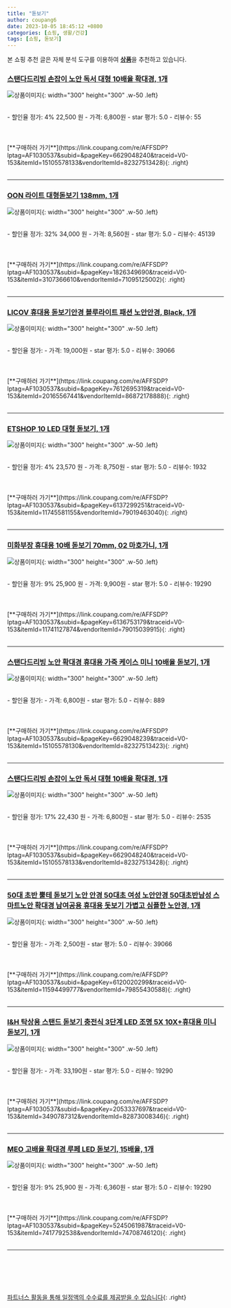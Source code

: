 ```yaml
---
title: "돋보기"
author: coupang6
date: 2023-10-05 18:45:12 +0800
categories: [쇼핑, 생활/건강]
tags: [쇼핑, 돋보기]
---
```


본 쇼핑 추천 글은 자체 분석 도구를 이용하여 [**상품**](https://link.coupang.com/a/bao1ui)을 추천하고 있습니다.

### [스탠다드리빙 손잡이 노안 독서 대형 10배율 확대경, 1개](https://link.coupang.com/re/AFFSDP?lptag=AF1030537&subid=&pageKey=6629048240&traceid=V0-153&itemId=15105578133&vendorItemId=82327513428)

![상품이미지](https://thumbnail9.coupangcdn.com/thumbnails/remote/230x230ex/image/rs_quotation_api/tftkbojn/a3db3573f2ce4bf4bccfda2c1b81a116.png){: width="300" height="300" .w-50 .left}


<br>
- 할인율 정가: 4%  22,500   원
- 가격: 6,800원
- star 평가: 5.0
- 리뷰수: 55
<br>
<br>
<br>
<br>
[**구매하러 가기**](https://link.coupang.com/re/AFFSDP?lptag=AF1030537&subid=&pageKey=6629048240&traceid=V0-153&itemId=15105578133&vendorItemId=82327513428){: .right}
<br>
<br>

---

### [OON 라이트 대형돋보기 138mm, 1개](https://link.coupang.com/re/AFFSDP?lptag=AF1030537&subid=&pageKey=1826349690&traceid=V0-153&itemId=3107366610&vendorItemId=71095125002)

![상품이미지](https://thumbnail6.coupangcdn.com/thumbnails/remote/230x230ex/image/retail/images/2020/07/13/12/7/5416f187-3230-4f05-91d4-deb15e3faa79.jpg){: width="300" height="300" .w-50 .left}


<br>
- 할인율 정가: 32%  34,000   원
- 가격: 8,560원
- star 평가: 5.0
- 리뷰수: 45139
<br>
<br>
<br>
<br>
[**구매하러 가기**](https://link.coupang.com/re/AFFSDP?lptag=AF1030537&subid=&pageKey=1826349690&traceid=V0-153&itemId=3107366610&vendorItemId=71095125002){: .right}
<br>
<br>

---

### [LICOV 휴대용 돋보기안경 블루라이트 패션 노안안경, Black, 1개](https://link.coupang.com/re/AFFSDP?lptag=AF1030537&subid=&pageKey=7612695319&traceid=V0-153&itemId=20165567441&vendorItemId=86872178888)

![상품이미지](https://thumbnail6.coupangcdn.com/thumbnails/remote/230x230ex/image/vendor_inventory/b368/54a77d1d1b67932e6605c6f7e859ad55a886629695b64237e323081829ac.png){: width="300" height="300" .w-50 .left}


<br>
- 할인율 정가: 
- 가격: 19,000원
- star 평가: 5.0
- 리뷰수: 39066
<br>
<br>
<br>
<br>
[**구매하러 가기**](https://link.coupang.com/re/AFFSDP?lptag=AF1030537&subid=&pageKey=7612695319&traceid=V0-153&itemId=20165567441&vendorItemId=86872178888){: .right}
<br>
<br>

---

### [ETSHOP 10 LED 대형 돋보기, 1개](https://link.coupang.com/re/AFFSDP?lptag=AF1030537&subid=&pageKey=6137299251&traceid=V0-153&itemId=11745581155&vendorItemId=79019463040)

![상품이미지](https://thumbnail8.coupangcdn.com/thumbnails/remote/230x230ex/image/rs_quotation_api/e8bxwzut/f26dd5e421264b089356f4b9251e9f6d.jpg){: width="300" height="300" .w-50 .left}


<br>
- 할인율 정가: 4%  23,570   원
- 가격: 8,750원
- star 평가: 5.0
- 리뷰수: 1932
<br>
<br>
<br>
<br>
[**구매하러 가기**](https://link.coupang.com/re/AFFSDP?lptag=AF1030537&subid=&pageKey=6137299251&traceid=V0-153&itemId=11745581155&vendorItemId=79019463040){: .right}
<br>
<br>

---

### [미화부장 휴대용 10배 돋보기 70mm, 02 마호가니, 1개](https://link.coupang.com/re/AFFSDP?lptag=AF1030537&subid=&pageKey=6136753179&traceid=V0-153&itemId=11741127874&vendorItemId=79015039915)

![상품이미지](https://thumbnail8.coupangcdn.com/thumbnails/remote/230x230ex/image/retail/images/2021/10/21/11/2/59f08fbf-6ef0-4885-a5fc-aef85b9d63dd.jpg){: width="300" height="300" .w-50 .left}


<br>
- 할인율 정가: 9%  25,900   원
- 가격: 9,900원
- star 평가: 5.0
- 리뷰수: 19290
<br>
<br>
<br>
<br>
[**구매하러 가기**](https://link.coupang.com/re/AFFSDP?lptag=AF1030537&subid=&pageKey=6136753179&traceid=V0-153&itemId=11741127874&vendorItemId=79015039915){: .right}
<br>
<br>

---

### [스탠다드리빙 노안 확대경 휴대용 가죽 케이스 미니 10배율 돋보기, 1개](https://link.coupang.com/re/AFFSDP?lptag=AF1030537&subid=&pageKey=6629048239&traceid=V0-153&itemId=15105578130&vendorItemId=82327513423)

![상품이미지](https://thumbnail6.coupangcdn.com/thumbnails/remote/230x230ex/image/retail/images/2022/07/07/13/0/2fee6139-28ed-45ea-9f64-09b49ddc84f8.jpg){: width="300" height="300" .w-50 .left}


<br>
- 할인율 정가: 
- 가격: 6,800원
- star 평가: 5.0
- 리뷰수: 889
<br>
<br>
<br>
<br>
[**구매하러 가기**](https://link.coupang.com/re/AFFSDP?lptag=AF1030537&subid=&pageKey=6629048239&traceid=V0-153&itemId=15105578130&vendorItemId=82327513423){: .right}
<br>
<br>

---

### [스탠다드리빙 손잡이 노안 독서 대형 10배율 확대경, 1개](https://link.coupang.com/re/AFFSDP?lptag=AF1030537&subid=&pageKey=6629048240&traceid=V0-153&itemId=15105578133&vendorItemId=82327513428)

![상품이미지](https://thumbnail9.coupangcdn.com/thumbnails/remote/230x230ex/image/rs_quotation_api/tftkbojn/a3db3573f2ce4bf4bccfda2c1b81a116.png){: width="300" height="300" .w-50 .left}


<br>
- 할인율 정가: 17%  22,430   원
- 가격: 6,800원
- star 평가: 5.0
- 리뷰수: 2535
<br>
<br>
<br>
<br>
[**구매하러 가기**](https://link.coupang.com/re/AFFSDP?lptag=AF1030537&subid=&pageKey=6629048240&traceid=V0-153&itemId=15105578133&vendorItemId=82327513428){: .right}
<br>
<br>

---

### [50대 초반 뿔테 돋보기 노안 안경 50대초 여성 노안안경 50대초반남성 스마트노안 확대경 남여공용 휴대용 돗보기 가볍고 심플한 노안경, 1개](https://link.coupang.com/re/AFFSDP?lptag=AF1030537&subid=&pageKey=6120020299&traceid=V0-153&itemId=11594499777&vendorItemId=79855430588)

![상품이미지](https://thumbnail7.coupangcdn.com/thumbnails/remote/230x230ex/image/vendor_inventory/c7f6/7658b2d44ef16cbb4a158abeedb2071b276e621cf8195a1b6b44d0e6fdfb.png){: width="300" height="300" .w-50 .left}


<br>
- 할인율 정가: 
- 가격: 2,500원
- star 평가: 5.0
- 리뷰수: 39066
<br>
<br>
<br>
<br>
[**구매하러 가기**](https://link.coupang.com/re/AFFSDP?lptag=AF1030537&subid=&pageKey=6120020299&traceid=V0-153&itemId=11594499777&vendorItemId=79855430588){: .right}
<br>
<br>

---

### [I&H 탁상용 스탠드 돋보기 충전식 3단계 LED 조명 5X 10X+휴대용 미니 돋보기, 1개](https://link.coupang.com/re/AFFSDP?lptag=AF1030537&subid=&pageKey=2053337697&traceid=V0-153&itemId=3490787312&vendorItemId=82873008346)

![상품이미지](https://thumbnail8.coupangcdn.com/thumbnails/remote/230x230ex/image/vendor_inventory/4e2e/833ea622a2b6961abe9aaabb8bbb37fb8d50aae8af82c93e126ea807eea5.png){: width="300" height="300" .w-50 .left}


<br>
- 할인율 정가: 
- 가격: 33,190원
- star 평가: 5.0
- 리뷰수: 19290
<br>
<br>
<br>
<br>
[**구매하러 가기**](https://link.coupang.com/re/AFFSDP?lptag=AF1030537&subid=&pageKey=2053337697&traceid=V0-153&itemId=3490787312&vendorItemId=82873008346){: .right}
<br>
<br>

---

### [MEO 고배율 확대경 루페 LED 돋보기, 15배율, 1개](https://link.coupang.com/re/AFFSDP?lptag=AF1030537&subid=&pageKey=5245061987&traceid=V0-153&itemId=7417792538&vendorItemId=74708746120)

![상품이미지](https://thumbnail10.coupangcdn.com/thumbnails/remote/230x230ex/image/retail/images/1677830651346406-256a7f1a-2c75-46e0-8fdf-012221fb53bf.png){: width="300" height="300" .w-50 .left}


<br>
- 할인율 정가: 9%  25,900   원
- 가격: 6,360원
- star 평가: 5.0
- 리뷰수: 19290
<br>
<br>
<br>
<br>
[**구매하러 가기**](https://link.coupang.com/re/AFFSDP?lptag=AF1030537&subid=&pageKey=5245061987&traceid=V0-153&itemId=7417792538&vendorItemId=74708746120){: .right}
<br>
<br>

---
<br><br><br><br><br> [파트너스 활동을 통해 일정액의 수수료를 제공받을 수 있습니다](https://link.coupang.com/a/bao1ui){: .right}